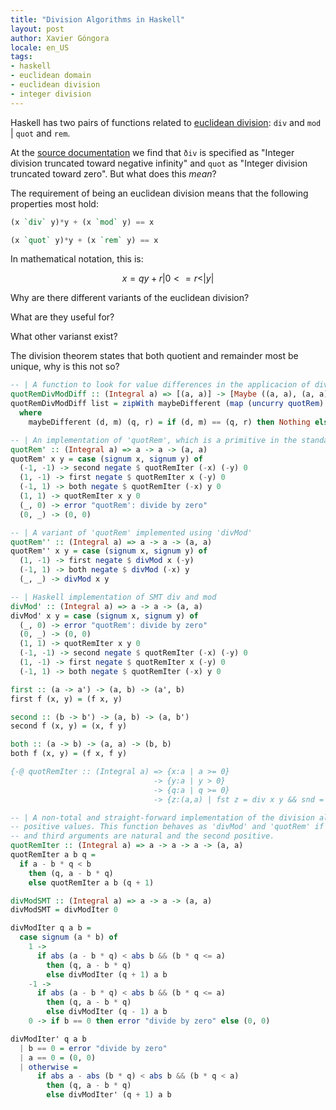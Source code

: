 ```yaml
---
title: "Division Algorithms in Haskell"
layout: post
author: Xavier Góngora
locale: en_US
tags:
- haskell
- euclidean domain
- euclidean division
- integer division
---
```


Haskell has two pairs of functions related to
[euclidean division](https://en.wikipedia.org/wiki/Euclidean_division): `div` and `mod` | `quot` and `rem`.

At the [source documentation](https://hackage.haskell.org/package/base-4.21.0.0/docs/GHC-Real.html)
we find that `ðiv` is specified as "Integer division truncated toward negative infinity"
and `quot` as "Integer division truncated toward zero". But what does this _mean_?

The requirement of being an euclidean division means that the following properties most hold:

```haskell
(x `div` y)*y + (x `mod` y) == x

(x `quot` y)*y + (x `rem` y) == x
```

In mathematical notation, this is:

$$ x = qy + r | 0 <= r < |y| $$

Why are there different variants of the euclidean division?

What are they useful for?

What other varianst exist?

The division theorem states that both quotient and remainder most be unique, why is this not so?

```haskell
-- | A function to look for value differences in the applicacion of divMod and quotRem.
quotRemDivModDiff :: (Integral a) => [(a, a)] -> [Maybe ((a, a), (a, a))]
quotRemDivModDiff list = zipWith maybeDifferent (map (uncurry quotRem) list) (map (uncurry divMod) list)
  where
    maybeDifferent (d, m) (q, r) = if (d, m) == (q, r) then Nothing else Just ((d, m), (q, r))

-- | An implementation of 'quotRem', which is a primitive in the standard library.
quotRem' :: (Integral a) => a -> a -> (a, a)
quotRem' x y = case (signum x, signum y) of
  (-1, -1) -> second negate $ quotRemIter (-x) (-y) 0
  (1, -1) -> first negate $ quotRemIter x (-y) 0
  (-1, 1) -> both negate $ quotRemIter (-x) y 0
  (1, 1) -> quotRemIter x y 0
  (_, 0) -> error "quotRem': divide by zero"
  (0, _) -> (0, 0)

-- | A variant of 'quotRem' implemented using 'divMod'
quotRem'' :: (Integral a) => a -> a -> (a, a)
quotRem'' x y = case (signum x, signum y) of
  (1, -1) -> first negate $ divMod x (-y)
  (-1, 1) -> both negate $ divMod (-x) y
  (_, _) -> divMod x y

-- | Haskell implementation of SMT div and mod
divMod' :: (Integral a) => a -> a -> (a, a)
divMod' x y = case (signum x, signum y) of
  (_, 0) -> error "quotRem': divide by zero"
  (0, _) -> (0, 0)
  (1, 1) -> quotRemIter x y 0
  (-1, -1) -> second negate $ quotRemIter (-x) (-y) 0
  (1, -1) -> first negate $ quotRemIter x (-y) 0
  (-1, 1) -> both negate $ quotRemIter (-x) y 0

first :: (a -> a') -> (a, b) -> (a', b)
first f (x, y) = (f x, y)

second :: (b -> b') -> (a, b) -> (a, b')
second f (x, y) = (x, f y)

both :: (a -> b) -> (a, a) -> (b, b)
both f (x, y) = (f x, f y)

{-@ quotRemIter :: (Integral a) => {x:a | a >= 0}
                                -> {y:a | y > 0}
                                -> {q:a | q >= 0}
                                -> {z:(a,a) | fst z = div x y && snd = mod x y} 0}@-}

-- | A non-total and straight-forward implementation of the division algorithm on
-- positive values. This function behaves as 'divMod' and 'quotRem' if the first
-- and third arguments are natural and the second positive.
quotRemIter :: (Integral a) => a -> a -> a -> (a, a)
quotRemIter a b q =
  if a - b * q < b
    then (q, a - b * q)
    else quotRemIter a b (q + 1)

divModSMT :: (Integral a) => a -> a -> (a, a)
divModSMT = divModIter 0

divModIter q a b =
  case signum (a * b) of
    1 ->
      if abs (a - b * q) < abs b && (b * q <= a)
        then (q, a - b * q)
        else divModIter (q + 1) a b
    -1 ->
      if abs (a - b * q) < abs b && (b * q <= a)
        then (q, a - b * q)
        else divModIter (q - 1) a b
    0 -> if b == 0 then error "divide by zero" else (0, 0)

divModIter' q a b
  | b == 0 = error "divide by zero"
  | a == 0 = (0, 0)
  | otherwise =
      if abs a - abs (b * q) < abs b && (b * q < a)
        then (q, a - b * q)
        else divModIter' (q + 1) a b
```
